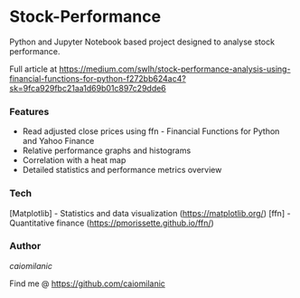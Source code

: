 # Stock-Performance

Python and Jupyter Notebook based project designed to analyse stock performance.

Full article at https://medium.com/swlh/stock-performance-analysis-using-financial-functions-for-python-f272bb624ac4?sk=9fca929fbc21aa1d69b01c897c29dde6

### Features

- Read adjusted close prices using ffn - Financial Functions for Python and Yahoo Finance
- Relative performance graphs and histograms
- Correlation with a heat map
- Detailed statistics and performance metrics overview

### Tech

[Matplotlib] - Statistics and data visualization (https://matplotlib.org/)
[ffn] - Quantitative finance (https://pmorissette.github.io/ffn/)

### Author

*caiomilanic*

Find me @ https://github.com/caiomilanic
